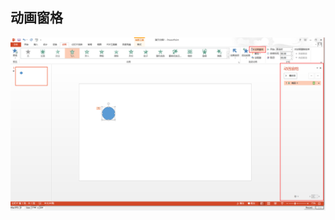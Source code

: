 ## 动画窗格

![image-20201203232708882](https://raw.githubusercontent.com/huxiaoning/img/master/20201203232710.png)